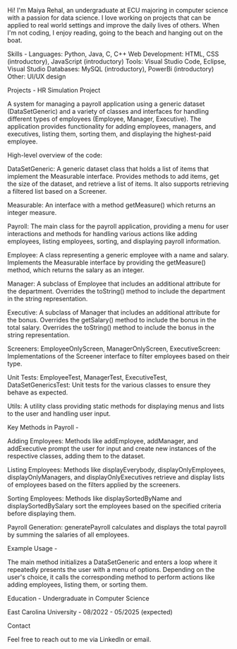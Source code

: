 Hi! I'm Maiya Rehal, an undergraduate at ECU majoring in computer science with a passion for data science. 
I love working on projects that can be applied to real world settings and improve the daily lives of others.
When I'm not coding, I enjoy reading, going to the beach and hanging out on the boat.

Skills -
Languages: Python, Java, C, C++
Web Development: HTML, CSS (introductory), JavaScript (introductory)
Tools: Visual Studio Code, Eclipse, Visual Studio
Databases: MySQL (introductory), PowerBi (introductory)
Other: UI/UX design

Projects -
HR Simulation Project

A system for managing a payroll application using a generic dataset (DataSetGeneric) and a variety of classes and interfaces for handling different types of employees (Employee, Manager, Executive). 
The application provides functionality for adding employees, managers, and executives, listing them, sorting them, and displaying the highest-paid employee.

High-level overview of the code:

DataSetGeneric<T extends Measurable>: A generic dataset class that holds a list of items that implement the Measurable interface. Provides methods to add items, get the size of the dataset, and retrieve a list of items. It also supports retrieving a filtered list based on a Screener.

Measurable: An interface with a method getMeasure() which returns an integer measure.

Payroll: The main class for the payroll application, providing a menu for user interactions and methods for handling various actions like adding employees, listing employees, sorting, and displaying payroll information.

Employee: A class representing a generic employee with a name and salary. Implements the Measurable interface by providing the getMeasure() method, which returns the salary as an integer.

Manager: A subclass of Employee that includes an additional attribute for the department. Overrides the toString() method to include the department in the string representation.

Executive: A subclass of Manager that includes an additional attribute for the bonus. Overrides the getSalary() method to include the bonus in the total salary. Overrides the toString() method to include the bonus in the string representation.

Screeners: EmployeeOnlyScreen, ManagerOnlyScreen, ExecutiveScreen: Implementations of the Screener interface to filter employees based on their type.

Unit Tests: EmployeeTest, ManagerTest, ExecutiveTest, DataSetGenericsTest: Unit tests for the various classes to ensure they behave as expected.

Utils: A utility class providing static methods for displaying menus and lists to the user and handling user input.

Key Methods in Payroll - 

Adding Employees: Methods like addEmployee, addManager, and addExecutive prompt the user for input and create new instances of the respective classes, adding them to the dataset.

Listing Employees: Methods like displayEverybody, displayOnlyEmployees, displayOnlyManagers, and displayOnlyExecutives retrieve and display lists of employees based on the filters applied by the screeners.

Sorting Employees: Methods like displaySortedByName and displaySortedBySalary sort the employees based on the specified criteria before displaying them.

Payroll Generation: generatePayroll calculates and displays the total payroll by summing the salaries of all employees.

Example Usage - 

The main method initializes a DataSetGeneric<Employee> and enters a loop where it repeatedly presents the user with a menu of options. 
Depending on the user's choice, it calls the corresponding method to perform actions like adding employees, listing them, or sorting them.


Education - 
Undergraduate in Computer Science

East Carolina University - 08/2022 - 05/2025 (expected)

Contact

Feel free to reach out to me via LinkedIn or email.
